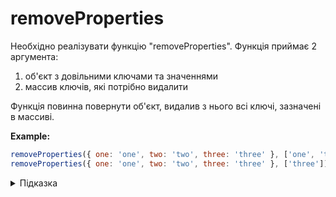 # removeProperties

Необхідно реалізувати функцію "removeProperties". Функція приймає 2 аргумента:
  1. об'єкт з довільними ключами та значеннями
  2. массив ключів, які потрібно видалити

Функція повинна повернути об'єкт, видалив з нього всі ключі, зазначені в массиві.

**Example:**

```javascript
removeProperties({ one: 'one', two: 'two', three: 'three' }, ['one', 'two']); // { three: 'three' } - видаляємо 'one' i 'two'
removeProperties({ one: 'one', two: 'two', three: 'three' }, ['three']); // { one: 'one', two: 'two' } - видаляємо 'three'
```

<details>
  <summary>Підказка</summary>
  
---

Зверніть увагу на оператор [delete](https://developer.mozilla.org/en-US/docs/Web/JavaScript/Reference/Operators/delete)

</details>